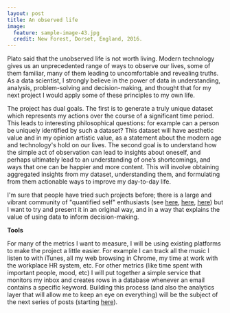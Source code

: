 ```yaml
---
layout: post
title: An observed life
image:
  feature: sample-image-43.jpg
  credit: New Forest, Dorset, England, 2016. 
---
```


Plato said that the unobserved life is not worth living. Modern technology gives us an unprecedented range of ways to observe our lives, some of them familiar, many of them leading to uncomfortable and revealing truths. As a data scientist, I strongly believe in the power of data in understanding, analysis, problem-solving and decision-making, and thought that for my next project I would apply some of these principles to my own life.

The project has dual goals. The first is to generate a truly unique dataset which represents my actions over the course of a significant time period. This leads to interesting philosophical questions: for example can a person be uniquely identified by such a dataset? This dataset will have aesthetic value and in my opinion artistic value, as a statement about the modern age and technology's hold on our lives. The second goal is to understand how the simple act of observation can lead to insights about oneself, and perhaps ultimately lead to an understanding of one’s shortcomings, and ways that one can be happier and more content. This will involve obtaining aggregated insights from my dataset, understanding them, and formulating from them actionable ways to improve my day-to-day life. 

I'm sure that people have tried such projects before; there is a large and vibrant community of "quantified self" enthusiasts (see [here](http://quantifiedself.com/guide/), [here](http://www.economist.com/node/21548493), [here](https://en.wikipedia.org/wiki/Quantified_Self)) but I want to try and present it in an original way, and in a way that explains the value of using data to inform decision-making. 

**Tools**

For many of the metrics I want to measure, I will be using existing platforms to make the project a little easier. For example I can track all the music I listen to with iTunes, all my web browsing in Chrome, my time at work with the workplace HR system, etc. For other metrics (like time spent with important people, mood, etc) I will put together a simple service that monitors my inbox and creates rows in a database whenever an email contains a specific keyword. Building this process (and also the analytics layer that will allow me to keep an eye on everything) will be the subject of the next series of posts (starting [here](http://www.clintonboys.com/observed-life-2/)).